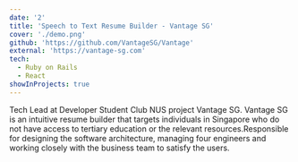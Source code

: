 ```yaml
---
date: '2'
title: 'Speech to Text Resume Builder - Vantage SG'
cover: './demo.png'
github: 'https://github.com/VantageSG/Vantage'
external: 'https://vantage-sg.com'
tech:
  - Ruby on Rails
  - React
showInProjects: true
---
```


Tech Lead at Developer Student Club NUS project Vantage SG. Vantage SG is an intuitive resume builder that targets individuals in Singapore who do not have access to tertiary education or the relevant resources.Responsible for designing the software architecture, managing four engineers and working closely with the business team to satisfy the users.
